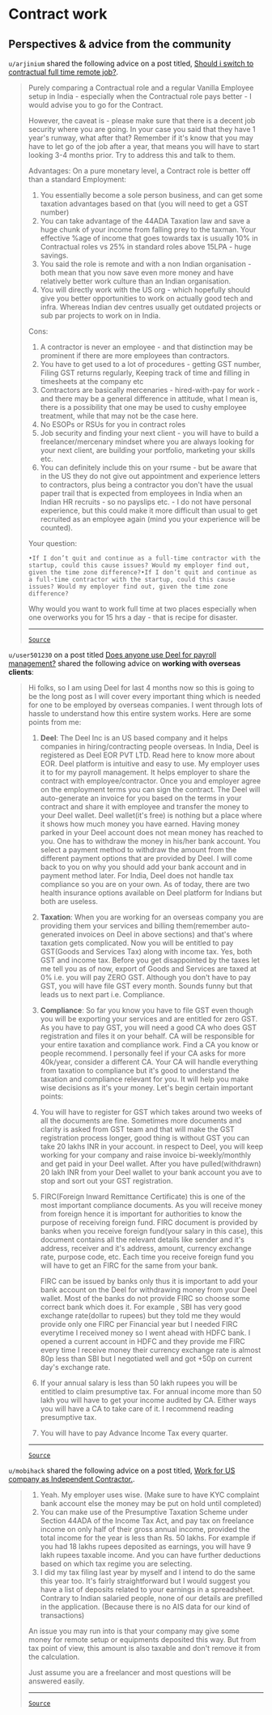 # Contract work

## Perspectives & advice from the community

`u/arjinium` shared the following advice on a post titled, [Should i switch to contractual full time remote job?](https://www.reddit.com/r/developersIndia/comments/1gajorx/should_i_switch_to_contractual_full_time_remote/).

<blockquote>

Purely comparing a Contractual role and a regular Vanilla Employee setup in India - especially when the Contractual role pays better - I would advise you to go for the Contract.

However, the caveat is - please make sure that there is a decent job security where you are going. In your case you said that they have 1 year's runway, what after that? Remember if it's know that you may have to let go of the job after a year, that means you will have to start looking 3-4 months prior. Try to address this and talk to them.

Advantages:
On a pure monetary level, a Contract role is better off than a standard Employment:

1. You essentially become a sole person business, and can get some taxation advantages based on that (you will need to get a GST number)
2. You can take advantage of the 44ADA Taxation law and save a huge chunk of your income from falling prey to the taxman. Your effective %age of income that goes towards tax is usually 10% in Contractual roles vs 25% in standard roles above 15LPA - huge savings.
3. You said the role is remote and with a non Indian organisation - both mean that you now save even more money and have relatively better work culture than an Indian organisation.
4. You will directly work with the US org - which hopefully should give you better opportunities to work on actually good tech and infra. Whereas Indian dev centres usually get outdated projects or sub par projects to work on in India.

Cons:

1. A contractor is never an employee - and that distinction may be prominent if there are more employees than contractors.
2. You have to get used to a lot of procedures - getting GST number, Filing GST returns regularly, Keeping track of time and filling in timesheets at the company etc
3. Contractors are basically mercenaries - hired-with-pay for work - and there may be a general difference in attitude, what I mean is, there is a possibility that one may be used to cushy employee treatment, while that may not be the case here.
4. No ESOPs or RSUs for you in contract roles
5. Job security and finding your next client - you will have to build a freelancer/mercenary mindset where you are always looking for your next client, are building your portfolio, marketing your skills etc.
6. You can definitely include this on your rsume - but be aware that in the US they do not give out appointment and experience letters to contractors, plus being a contractor you don't have the usual paper trail that is expected from employees in India when an Indian HR recruits - so no payslips etc. - I do not have personal experience, but this could make it more difficult than usual to get recruited as an employee again (mind you your experience will be counted).

Your question:

```
•If I don’t quit and continue as a full-time contractor with the startup, could this cause issues? Would my employer find out, given the time zone difference?•If I don’t quit and continue as a full-time contractor with the startup, could this cause issues? Would my employer find out, given the time zone difference?
```

Why would you want to work full time at two places especially when one overworks you for 15 hrs a day - that is recipe for disaster.

---

[`Source`](https://www.reddit.com/r/developersIndia/comments/1gajorx/comment/ltgtmkc/?utm_source=share&utm_medium=web3x&utm_name=web3xcss&utm_term=1&utm_content=share_button)

</blockquote>

`u/user501230` on a post titled [Does anyone use Deel for payroll management?](https://www.reddit.com/r/developersIndia/comments/osk5u1/does_anyone_use_deel_for_payroll_management/) shared the following advice on **working with overseas clients**:

<blockquote>

Hi folks, so I am using Deel for last 4 months now so this is going to be the long post as I will cover every important thing which is needed for one to be employed by overseas companies. I went through lots of hassle to understand how this entire system works. Here are some points from me:

1. **Deel**: The Deel Inc is an US based company and it helps companies in hiring/contracting people overseas. In India, Deel is registered as Deel EOR PVT LTD.
Read here to know more about EOR. Deel platform is intuitive and easy to use. My employer uses it to for my payroll management. It helps employer to share the contract with employee/contractor. Once you and employer agree on the employment terms you can sign the contract. The Deel will auto-generate an invoice for you based on the terms in your contract and share it with employee and transfer the money to your Deel wallet. Deel wallet(it's free) is nothing but a place where it shows how much money you have earned. Having money parked in your Deel account does not mean money has reached to you. One has to withdraw the money in his/her bank account. You select a payment method to withdraw the amount from the different payment options that are provided by Deel. I will come back to you on why you should add your bank account and in payment method later. For India, Deel does not handle tax compliance so you are on your own. As of today, there are two health insurance options available on Deel platform for Indians but both are useless.
2. **Taxation**: When you are working for an overseas company you are providing them your services and billing them(remember auto-generated invoices on Deel in above sections) and that's where taxation gets complicated. Now you will be entitled to pay GST(Goods and Services Tax) along with income tax. Yes, both GST and income tax. Before you get disappointed by the taxes let me tell you as of now, export of Goods and Services are taxed at 0% i.e. you will pay ZERO GST. Although you don't have to pay GST, you will have file GST every month. Sounds funny but that leads us to next part i.e. Compliance.
3. **Compliance**: So far you know you have to file GST even though you will be exporting your services and are entitled for zero GST. As you have to pay GST, you will need a good CA who does GST registration and files it on your behalf. CA will be responsible for your entire taxation and compliance work. Find a CA you know or people recommend. I personally feel if your CA asks for more 40k/year, consider a different CA.
Your CA will handle everything from taxation to compliance but it's good to understand the taxation and compliance relevant for you. It will help you make wise decisions as it's your money. Let's begin certain important points:
4. You will have to register for GST which takes around two weeks of all the documents are fine. Sometimes more documents and clarity is asked from GST team and that will make the GST registration process longer, good thing is without GST you can take 20 lakhs INR in your account. in respect to Deel, you will keep working for your company and raise invoice bi-weekly/monthly and get paid in your Deel wallet. After you have pulled(withdrawn) 20 lakh INR from your Deel wallet to your bank account you ave to stop and sort out your GST registration.
5. FIRC(Foreign Inward Remittance Certificate) this is one of the most important compliance documents. As you will receive money from foreign hence it is important for authorities to know the purpose of receiving foreign fund. FIRC document is provided by banks when you receive foreign fund(your salary in this case), this document contains all the relevant details like sender and it's address, receiver and it's address, amount, currency exchange rate, purpose code, etc. Each time you receive foreign fund you will have to get an FIRC for the same from your bank.

    FIRC can be issued by banks only thus it is important to add your bank account on the Deel for withdrawing money from your Deel wallet.
    Most of the banks do not provide FIRC so choose some correct bank which does it. For example , SBI has very good exchange rate(dollar to rupees) but they told me they would provide only one FIRC per Financial year but I needed FIRC everytime I received money so I went ahead with HDFC bank. I opened a current account in HDFC and they provide me FIRC every time I receive money their currency exchange rate is almost 80p less than SBI but I negotiated well and got +50p on current day's exchange rate.

6. If your annual salary is less than 50 lakh rupees you will be entitled to claim presumptive tax. For annual income more than 50 lakh you will have to get your income audited by CA. Either ways you will have a CA to take care of it. I recommend reading presumptive tax.
7. You will have to pay Advance Income Tax every quarter.

---

[`Source`](https://www.reddit.com/r/developersIndia/comments/osk5u1/comment/ht0jg08/?utm_source=share&utm_medium=web3x&utm_name=web3xcss&utm_term=1&utm_content=share_button)

</blockquote>

`u/mobihack` shared the following advice on a post titled, [Work for US company as Independent Contractor.](https://www.reddit.com/r/developersIndia/comments/1akjwv9/work_for_us_company_as_independent_contractor/).

<blockquote>

1. Yeah. My employer uses wise. (Make sure to have KYC complaint bank account else the money may be put on hold until completed)
2. You can make use of the Presumptive Taxation Scheme under Section 44ADA of the Income Tax Act, and pay tax on freelance income on only half of their gross annual income, provided the total income for the year is less than Rs. 50 lakhs. For example if you had 18 lakhs rupees deposited as earnings, you will have 9 lakh rupees taxable income. And you can have further deductions based on which tax regime you are selecting.
3. I did my tax filing last year by myself and I intend to do the same this year too. It's fairly straightforward but I would suggest you have a list of deposits related to your earnings in a spreadsheet. Contrary to Indian salaried people, none of our details are prefilled in the application. (Because there is no AIS data for our kind of transactions)

An issue you may run into is that your company may give some money for remote setup or equipments deposited this way. But from tax point of view, this amount is also taxable and don't remove it from the calculation.

Just assume you are a freelancer and most questions will be answered easily.

---

[`Source`](https://www.reddit.com/r/developersIndia/comments/1akjwv9/comment/kp8giu8/?utm_source=share&utm_medium=web3x&utm_name=web3xcss&utm_term=1&utm_content=share_button)

</blockquote>
